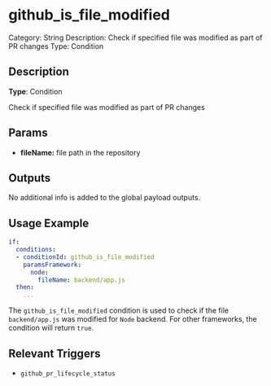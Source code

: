 # github_is_file_modified

Category: String
Description: Check if specified file was modified as part of PR changes
Type: Condition

## Description

**Type**: Condition

Check if specified file was modified as part of PR changes

## Params

- **fileName:** file path in the repository

## Outputs

No additional info is added to the global payload outputs.

## Usage Example

```yaml
if:
  conditions:
  - conditionId: github_is_file_modified
    paramsFramework:
      node:
        fileName: backend/app.js
  then:
    ...
```

The `github_is_file_modified` condition is used to check if the file `backend/app.js` was modified for `Node` backend. For other frameworks, the condition will return `true`.

## Relevant Triggers

- `github_pr_lifecycle_status`
